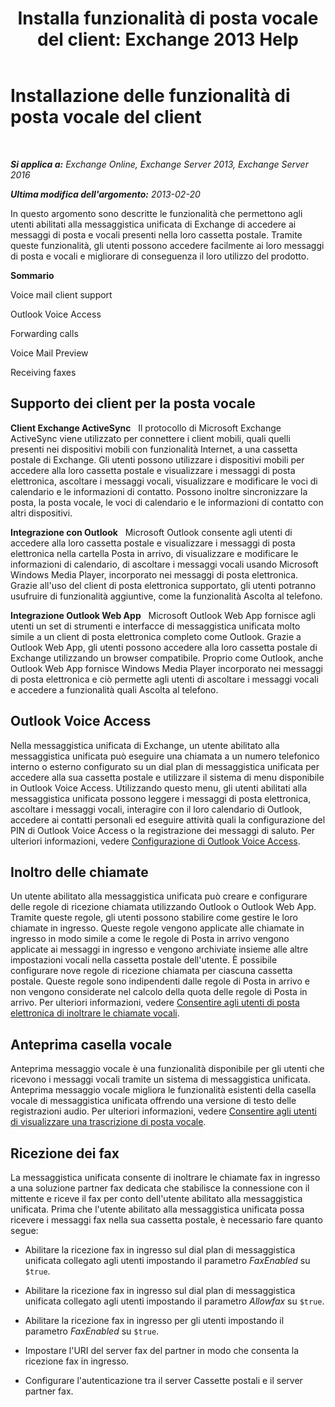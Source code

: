 ﻿---
title: 'Installa funzionalità di posta vocale del client: Exchange 2013 Help'
TOCTitle: Installazione delle funzionalità di posta vocale del client
ms:assetid: 5e661cfd-d34e-4caa-91a5-967bbecb75eb
ms:mtpsurl: https://technet.microsoft.com/it-it/library/JJ673529(v=EXCHG.150)
ms:contentKeyID: 50555601
ms.date: 05/22/2018
mtps_version: v=EXCHG.150
ms.translationtype: MT
---

# Installazione delle funzionalità di posta vocale del client

 

_**Si applica a:** Exchange Online, Exchange Server 2013, Exchange Server 2016_

_**Ultima modifica dell'argomento:** 2013-02-20_

In questo argomento sono descritte le funzionalità che permettono agli utenti abilitati alla messaggistica unificata di Exchange di accedere ai messaggi di posta e vocali presenti nella loro cassetta postale. Tramite queste funzionalità, gli utenti possono accedere facilmente ai loro messaggi di posta e vocali e migliorare di conseguenza il loro utilizzo del prodotto.

**Sommario**

Voice mail client support

Outlook Voice Access

Forwarding calls

Voice Mail Preview

Receiving faxes

## Supporto dei client per la posta vocale

**Client Exchange ActiveSync**   Il protocollo di Microsoft Exchange ActiveSync viene utilizzato per connettere i client mobili, quali quelli presenti nei dispositivi mobili con funzionalità Internet, a una cassetta postale di Exchange. Gli utenti possono utilizzare i dispositivi mobili per accedere alla loro cassetta postale e visualizzare i messaggi di posta elettronica, ascoltare i messaggi vocali, visualizzare e modificare le voci di calendario e le informazioni di contatto. Possono inoltre sincronizzare la posta, la posta vocale, le voci di calendario e le informazioni di contatto con altri dispositivi.

**Integrazione con Outlook**   Microsoft Outlook consente agli utenti di accedere alla loro cassetta postale e visualizzare i messaggi di posta elettronica nella cartella Posta in arrivo, di visualizzare e modificare le informazioni di calendario, di ascoltare i messaggi vocali usando Microsoft Windows Media Player, incorporato nei messaggi di posta elettronica. Grazie all'uso del client di posta elettronica supportato, gli utenti potranno usufruire di funzionalità aggiuntive, come la funzionalità Ascolta al telefono.

**Integrazione Outlook Web App**   Microsoft Outlook Web App fornisce agli utenti un set di strumenti e interfacce di messaggistica unificata molto simile a un client di posta elettronica completo come Outlook. Grazie a Outlook Web App, gli utenti possono accedere alla loro cassetta postale di Exchange utilizzando un browser compatibile. Proprio come Outlook, anche Outlook Web App fornisce Windows Media Player incorporato nei messaggi di posta elettronica e ciò permette agli utenti di ascoltare i messaggi vocali e accedere a funzionalità quali Ascolta al telefono.

## Outlook Voice Access

Nella messaggistica unificata di Exchange, un utente abilitato alla messaggistica unificata può eseguire una chiamata a un numero telefonico interno o esterno configurato su un dial plan di messaggistica unificata per accedere alla sua cassetta postale e utilizzare il sistema di menu disponibile in Outlook Voice Access. Utilizzando questo menu, gli utenti abilitati alla messaggistica unificata possono leggere i messaggi di posta elettronica, ascoltare i messaggi vocali, interagire con il loro calendario di Outlook, accedere ai contatti personali ed eseguire attività quali la configurazione del PIN di Outlook Voice Access o la registrazione dei messaggi di saluto. Per ulteriori informazioni, vedere [Configurazione di Outlook Voice Access](https://docs.microsoft.com/it-it/exchange/voice-mail-unified-messaging/set-up-client-voice-mail-features/set-up-outlook-voice-access).

## Inoltro delle chiamate

Un utente abilitato alla messaggistica unificata può creare e configurare delle regole di ricezione chiamata utilizzando Outlook o Outlook Web App. Tramite queste regole, gli utenti possono stabilire come gestire le loro chiamate in ingresso. Queste regole vengono applicate alle chiamate in ingresso in modo simile a come le regole di Posta in arrivo vengono applicate ai messaggi in ingresso e vengono archiviate insieme alle altre impostazioni vocali nella cassetta postale dell'utente. È possibile configurare nove regole di ricezione chiamata per ciascuna cassetta postale. Queste regole sono indipendenti dalle regole di Posta in arrivo e non vengono considerate nel calcolo della quota delle regole di Posta in arrivo. Per ulteriori informazioni, vedere [Consentire agli utenti di posta elettronica di inoltrare le chiamate vocali](https://docs.microsoft.com/it-it/exchange/voice-mail-unified-messaging/set-up-client-voice-mail-features/allow-voice-mail-users-to-forward-calls).

## Anteprima casella vocale

Anteprima messaggio vocale è una funzionalità disponibile per gli utenti che ricevono i messaggi vocali tramite un sistema di messaggistica unificata. Anteprima messaggio vocale migliora le funzionalità esistenti della casella vocale di messaggistica unificata offrendo una versione di testo delle registrazioni audio. Per ulteriori informazioni, vedere [Consentire agli utenti di visualizzare una trascrizione di posta vocale](https://docs.microsoft.com/it-it/exchange/voice-mail-unified-messaging/set-up-client-voice-mail-features/allow-users-to-see-a-voice-mail-transcript).

## Ricezione dei fax

La messaggistica unificata consente di inoltrare le chiamate fax in ingresso a una soluzione partner fax dedicata che stabilisce la connessione con il mittente e riceve il fax per conto dell'utente abilitato alla messaggistica unificata. Prima che l'utente abilitato alla messaggistica unificata possa ricevere i messaggi fax nella sua cassetta postale, è necessario fare quanto segue:

  - Abilitare la ricezione fax in ingresso sul dial plan di messaggistica unificata collegato agli utenti impostando il parametro *FaxEnabled* su `$true`.

  - Abilitare la ricezione fax in ingresso sul dial plan di messaggistica unificata collegato agli utenti impostando il parametro *Allowfax* su `$true`.

  - Abilitare la ricezione fax in ingresso per gli utenti impostando il parametro *FaxEnabled* su `$true`.

  - Impostare l'URI del server fax del partner in modo che consenta la ricezione fax in ingresso.

  - Configurare l'autenticazione tra il server Cassette postali e il server partner fax.

